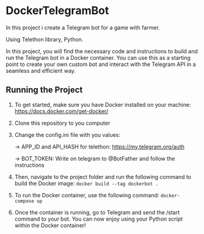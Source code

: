 # DockerTelegramBot
In this project i create a Telegram bot for a game with farmer.

Using Telethon library, Python.

In this project, you will find the necessary code and instructions to build and run the Telegram bot in a Docker container. You can use this as a starting point to create your own custom bot and interact with the Telegram API in a seamless and efficient way.

## Running the Project
1. To get started, make sure you have Docker installed on your machine: https://docs.docker.com/get-docker/
2. Clone this repository to you computer
3. Change the config.ini file with you values: 

    -> APP_ID and API_HASH for telethon: https://my.telegram.org/auth
    
    -> BOT_TOKEN: Write on telegram to @BotFather and follow the instructions
    
4. Then, navigate to the project folder and run the following command to build the Docker image:
`docker build --tag dockerbot .`
5. To run the Docker container, use the following command:
`docker-compose up`
6. Once the container is running, go to Telegram and send the /start command to your bot. You can now enjoy using your Python script within the Docker container!
